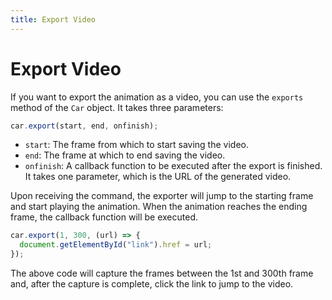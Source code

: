 ```yaml
---
title: Export Video
---
```


# Export Video

If you want to export the animation as a video, you can use the `exports` method of the `Car` object. It takes three parameters:

```javascript
car.export(start, end, onfinish);
```

- `start`: The frame from which to start saving the video.
- `end`: The frame at which to end saving the video.
- `onfinish`: A callback function to be executed after the export is finished. It takes one parameter, which is the URL of the generated video.

Upon receiving the command, the exporter will jump to the starting frame and start playing the animation. When the animation reaches the ending frame, the callback function will be executed.

```javascript
car.export(1, 300, (url) => {
  document.getElementById("link").href = url;
});
```

The above code will capture the frames between the 1st and 300th frame and, after the capture is complete, click the link to jump to the video.
